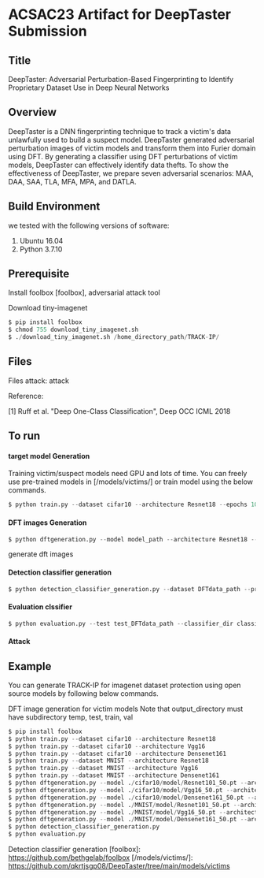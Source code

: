 # ACSAC23 Artifact for DeepTaster Submission

## Title
DeepTaster: Adversarial Perturbation-Based Fingerprinting to Identify Proprietary Dataset Use in Deep Neural Networks

## Overview
DeepTaster is a DNN fingerprinting technique to track a victim's data unlawfully used to build a suspect model. DeepTaster generated adversarial perturbation images of victim models and transform them into Furier domain using DFT. By generating a classifier using DFT perturbations of victim models, DeepTaster can effectively identify data thefts. To show the effectiveness of DeepTaster, we prepare seven adversarial scenarios: MAA, DAA, SAA, TLA, MFA, MPA, and DATLA. 

## Build Environment
we tested with the following versions of software:
1. Ubuntu 16.04
2. Python 3.7.10

## Prerequisite
Install foolbox [foolbox], adversarial attack tool

Download tiny-imagenet

```python
$ pip install foolbox
$ chmod 755 download_tiny_imagenet.sh 
$ ./download_tiny_imagenet.sh /home_directory_path/TRACK-IP/
```
## Files
Files
attack: attack

Reference:

[1] Ruff et al. "Deep One-Class Classification", Deep OCC ICML 2018

## To run 

#### target model Generation
Training victim/suspect models need GPU and lots of time. You can freely use pre-trained models in [/models/victims/] or train model using the below commands.

```python
$ python train.py --dataset cifar10 --architecture Resnet18 --epochs 100
```

#### DFT images Generation
```python
$ python dftgeneration.py --model model_path --architecture Resnet18 --label 0 --type all --output save_image_directory
```

generate dft images


#### Detection classifier generation
```python
$ python detection_classifier_generation.py --dataset DFTdata_path --preepochs 40 --epochs 5 --output output_directory
```

#### Evaluation clssifier
```python
$ python evaluation.py --test test_DFTdata_path --classifier_dir classifier_directory
```


#### Attack

## Example
You can generate TRACK-IP for imagenet dataset protection using open source models by following below commands.

DFT image generation for victim models
Note that output_directory must have subdirectory temp, test, train, val
```python
$ pip install foolbox
$ python train.py --dataset cifar10 --architecture Resnet18
$ python train.py --dataset cifar10 --architecture Vgg16
$ python train.py --dataset cifar10 --architecture Densenet161
$ python train.py --dataset MNIST --architecture Resnet18
$ python train.py --dataset MNIST --architecture Vgg16
$ python train.py --dataset MNIST --architecture Densenet161
$ python dftgeneration.py --model ./cifar10/model/Resnet101_50.pt --architecture Resnet101 --label 0 --type all 
$ python dftgeneration.py --model ./cifar10/model/Vgg16_50.pt --architecture Vgg16 --label 0 --type all
$ python dftgeneration.py --model ./cifar10/model/Densenet161_50.pt --architecture Densenet161 --label 0 --type all
$ python dftgeneration.py --model ./MNIST/model/Resnet101_50.pt --architecture Resnet101 --label 1 --type test 
$ python dftgeneration.py --model ./MNIST/model/Vgg16_50.pt --architecture Vgg16 --label 1 --type test
$ python dftgeneration.py --model ./MNIST/model/Densenet161_50.pt --architecture Densenet161 --label 1 --type test
$ python detection_classifier_generation.py
$ python evaluation.py 
```
Detection classifier generation
[foolbox]: https://github.com/bethgelab/foolbox
[/models/victims/]: https://github.com/qkrtjsgp08/DeepTaster/tree/main/models/victims
